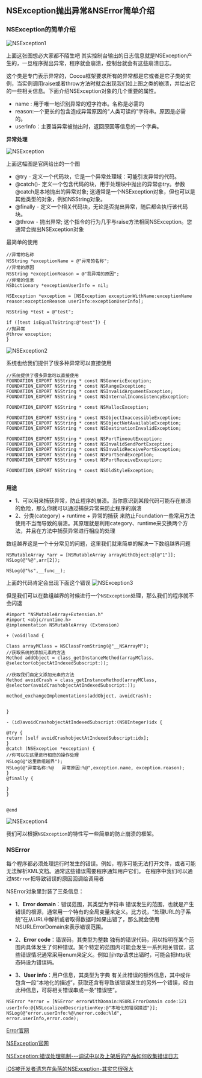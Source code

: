 ## NSException抛出异常&NSError简单介绍


### NSException的简单介绍

![NSException1](https://github.com/SunshineBrother/JHBlog/blob/master/iOS知识点/iOS大杂烩/Crash收集/NSException1.png)

上面这张图想必大家都不陌生吧
其实控制台输出的日志信息就是NSException产生的，一旦程序抛出异常，程序就会崩溃，控制台就会有这些崩溃日志。

 这个类是专门表示异常的，Cocoa框架要求所有的异常都是它或者是它子类的实例，当实例调用raise或者throw方法时就会出现我们如上图之类的崩溃，并给出它的一些相关信息。下面介绍NSException对象的几个重要的属性。

- name :  用于唯一地识别异常的短字符串。名称是必需的
- reason:一个更长的包含造成异常原因的“人类可读的”字符串。原因是必需的。
- userInfo：主要当异常被抛出时，返回原因等信息的一个字典。

**异常处理**

![NSException](https://github.com/SunshineBrother/JHBlog/blob/master/iOS知识点/iOS大杂烩/Crash收集/NSException.png)

上面这幅图是官网给出的一个图

- @try - 定义一个代码块，它是一个异常处理域：可能引发异常的代码。
- @catch()- 定义一个包含代码的块，用于处理块中抛出的异常@try。参数@catch是本地抛出的异常对象; 这通常是一个NSException对象，但也可以是其他类型的对象，例如NSString对象。
- @finally - 定义一个相关代码块，无论是否抛出异常，随后都会执行该代码块。
- @throw - 抛出异常; 这个指令的行为几乎与raise方法相同NSException。您通常会抛出NSException对象


最简单的使用
```
//异常的名称
NSString *exceptionName = @"异常的名称";
//异常的原因
NSString *exceptionReason = @"我异常的原因";
//异常的信息
NSDictionary *exceptionUserInfo = nil;

NSException *exception = [NSException exceptionWithName:exceptionName reason:exceptionReason userInfo:exceptionUserInfo];

NSString *test = @"test";

if ([test isEqualToString:@"test"]) {
//抛异常
@throw exception;
}
```
![NSException2](https://github.com/SunshineBrother/JHBlog/blob/master/iOS知识点/iOS大杂烩/Crash收集/NSException2.png)


系统也给我们提供了很多种异常可以直接使用
```
//系统提供了很多异常可以直接使用
FOUNDATION_EXPORT NSString * const NSGenericException;
FOUNDATION_EXPORT NSString * const NSRangeException;
FOUNDATION_EXPORT NSString * const NSInvalidArgumentException;
FOUNDATION_EXPORT NSString * const NSInternalInconsistencyException;

FOUNDATION_EXPORT NSString * const NSMallocException;

FOUNDATION_EXPORT NSString * const NSObjectInaccessibleException;
FOUNDATION_EXPORT NSString * const NSObjectNotAvailableException;
FOUNDATION_EXPORT NSString * const NSDestinationInvalidException;

FOUNDATION_EXPORT NSString * const NSPortTimeoutException;
FOUNDATION_EXPORT NSString * const NSInvalidSendPortException;
FOUNDATION_EXPORT NSString * const NSInvalidReceivePortException;
FOUNDATION_EXPORT NSString * const NSPortSendException;
FOUNDATION_EXPORT NSString * const NSPortReceiveException;

FOUNDATION_EXPORT NSString * const NSOldStyleException;


```

**用途**

- 1、可以用来捕获异常，防止程序的崩溃。当你意识到某段代码可能存在崩溃的危险，那么你就可以通过捕获异常来防止程序的崩溃
- 2、分类(category) + runtime + 异常的捕获 来防止Foundation一些常用方法使用不当而导致的崩溃。其原理就是利用category、runtime来交换两个方法，并且在方法中捕获异常进行相应的处理


数组越界这是一个十分常见的问题，这里我们就来简单的解决一下数组越界问题
```
NSMutableArray *arr = [NSMutableArray arrayWithObject:@[@"1"]];
NSLog(@"%@",arr[2]);

NSLog(@"%s",__func__);
```
上面的代码肯定会出现下面这个错误
![NSException3](https://github.com/SunshineBrother/JHBlog/blob/master/iOS知识点/iOS大杂烩/Crash收集/NSException3.png)

但是我们可以在数组越界的时候进行一个`NSException`处理，那么我们的程序就不会闪退


```
#import "NSMutableArray+Extension.h"
#import <objc/runtime.h>
@implementation NSMutableArray (Extension)

+ (void)load {

Class arrayMClass = NSClassFromString(@"__NSArrayM");
//获取系统的添加元素的方法
Method addObject = class_getInstanceMethod(arrayMClass, @selector(objectAtIndexedSubscript:));

//获取我们自定义添加元素的方法
Method avoidCrash = class_getInstanceMethod(arrayMClass, @selector(avoidCrashobjectAtIndexedSubscript:));

method_exchangeImplementations(addObject, avoidCrash);


}

- (id)avoidCrashobjectAtIndexedSubscript:(NSUInteger)idx {

@try {
return [self avoidCrashobjectAtIndexedSubscript:idx];
}
@catch (NSException *exception) {
//你可以在这里进行相应的操作处理
NSLog(@"这里数组越界");
NSLog(@"异常名称:%@   异常原因:%@",exception.name, exception.reason);
}
@finally {

}
}
 

@end
```

![NSException4](https://github.com/SunshineBrother/JHBlog/blob/master/iOS知识点/iOS大杂烩/Crash收集/NSException4.png)

我们可以根据`NSException`的特性写一些简单的防止崩溃的框架。





### NSError

每个程序都必须处理运行时发生的错误。例如，程序可能无法打开文件，或者可能无法解析XML文档。通常这些错误需要程序通知用户它们。 在程序中我们可以通过`NSError`把导致错误的原因回调给调用者

NSError对象里封装了三条信息：
- 1、**Error domain**：错误范围，其类型为字符串
 错误发生的范围，也就是产生错误的根源，通常用一个特有的全局变量来定义。比方说，“处理URL的子系统”在从URL中解析或者取得数据时如果出错了，那么就会使用NSURLErrorDomain来表示错误范围。
- 2、**Error code**：错误码，其类型为整数
独有的错误代码，用以指明在某个范围内具体发生了何种错误。某个特定的范围内可能会发生一系列相关错误，这些错误情况通常采用enum来定义。例如当http请求出错时，可能会把http状态码设为错误码。

- 3、**User info**：用户信息，其类型为字典
有关此错误的额外信息，其中或许包含一段“本地化的描述”，获取还含有导致该错误发生的另外一个错误，经由此种信息，可将相关错误串成一条“错误链”。

```
NSError *error = [NSError errorWithDomain:NSURLErrorDomain code:121 userInfo:@{NSLocalizedDescriptionKey:@"本地化的错误描述"}];
NSLog(@"error.userInfo:%@\nerror.code:%ld", error.userInfo,error.code);
```





[Error官网](https://developer.apple.com/library/archive/documentation/Cocoa/Conceptual/ErrorHandlingCocoa/ErrorHandling/ErrorHandling.html#//apple_ref/doc/uid/TP40001806)

[NSException官网](https://developer.apple.com/library/archive/documentation/Cocoa/Conceptual/Exceptions/Tasks/RaisingExceptions.html#//apple_ref/doc/uid/20000058-BBCCFIBF)

[NSException:错误处理机制---调试中以及上架后的产品如何收集错误日志](https://blog.csdn.net/lcl130/article/details/41891273)

[iOS被开发者遗忘在角落的NSException-其实它很强大](https://www.jianshu.com/p/05aad21e319e)
